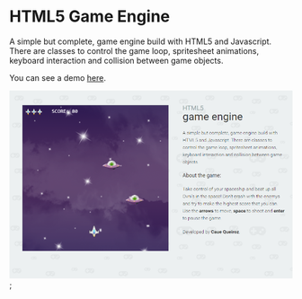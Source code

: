 # HTML5 Game Engine

A simple but complete, game engine build with HTML5 and Javascript. There are classes to control the game loop, spritesheet animations, keyboard interaction and collision between game objects.

You can see a demo [here](http://cauequeiroz.com.br/game-engine).

![screenshot](screenshot.png);
